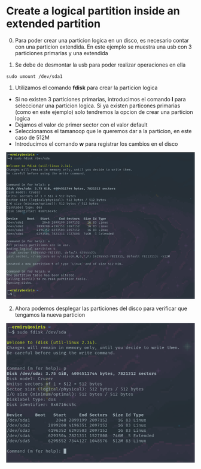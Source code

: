 # Create a logical partition inside an extended partition

0. Para poder crear una particion logica en un disco, es necesario contar con una particion extendida. En este ejemplo se muestra una usb con 3 particiones primarias y una extendida

1. Se debe de desmontar la usb para poder realizar operaciones en ella

```
sudo umount /dev/sda1
```

1. Utilizamos el comando **fdisk** para crear la particion logica
- Si no existen 3 particiones primarias, introducimos el comando **l** para seleccionar una particion logica. Si ya existen particones primarias (como en este ejemplo) solo tendremos la opcion de crear una particion logica
- Dejamos el valor de primer sector con el valor default
- Seleccionamos el tamanoop que le queremos dar a la particion, en este caso de 512M
- Introducimos el comando **w** para registrar los cambios en el disco

![First](images/eight/one.png)

2. Ahora podemos desplegar las particiones del disco para verificar que tengamos la nueva particion

![Second](images/eight/two.png)